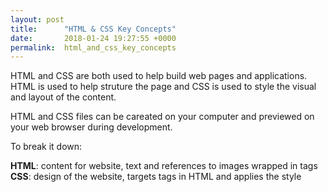 ```yaml
---
layout: post
title:      "HTML & CSS Key Concepts"
date:       2018-01-24 19:27:55 +0000
permalink:  html_and_css_key_concepts
---
```



HTML and CSS are both used to help build web pages and applications. HTML is used to help struture the page and CSS is used to style the visual and layout of the content.

HTML and CSS files can be careated on your computer and previewed on your web browser during development. 

To break it down:

**HTML**: content for website, text and references to images wrapped in tags
**CSS**: design of the website, targets tags in HTML and applies the style



